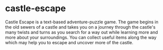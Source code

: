 # castle-escape
Castle Escape is a text-based adventure-puzzle game. The game begins in the old sewers of a castle and takes you on a journey through the castle's many twists and turns as you search for a way out while learning more and more about your surroundings. You can collect useful items along the way which may help you to escape and uncover more of the castle. 
